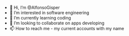 - 👋 Hi, I’m @AlfonsoGisper
- 👀 I’m interested in software engineering
- 🌱 I’m currently learning coding 
- 💞️ I’m looking to collaborate on apps developing
- 📫 How to reach me - my current accounts with my name

<!---
AlfonsoGisper/AlfonsoGisper is a ✨ special ✨ repository because its `README.md` (this file) appears on your GitHub profile.
You can click the Preview link to take a look at your changes.
--->
